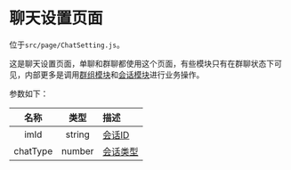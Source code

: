 # 聊天设置页面

位于`src/page/ChatSetting.js`。

这是聊天设置页面，单聊和群聊都使用这个页面，有些模块只有在群聊状态下可见，内部更多是调用[群组模块](GroupModel)和[会话模块](ConversationModel)进行业务操作。

参数如下：

| 名称 | 类型 | 描述 |
| :-: | :-: | :- |
| imId | string | [会话ID](Conversation#会话对象) |
| chatType | number | [会话类型](Conversation#会话类型) |